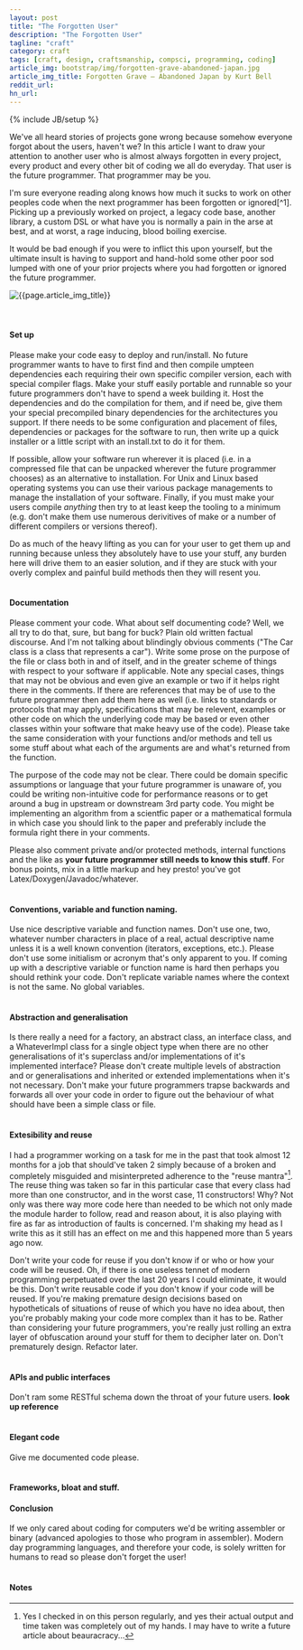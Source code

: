 ```yaml
---
layout: post
title: "The Forgotten User"
description: "The Forgotten User"
tagline: "craft"
category: craft
tags: [craft, design, craftsmanship, compsci, programming, coding]
article_img: bootstrap/img/forgotten-grave-abandoned-japan.jpg
article_img_title: Forgotten Grave – Abandoned Japan by Kurt Bell
reddit_url:
hn_url:
---
```

{% include JB/setup %}
<div class="intro">
<div class="intro-txt">
<p>
We've all heard stories of projects gone wrong because somehow everyone forgot about the users, haven't we? In this article I want to draw your attention to another user who is almost always forgotten in every project, every product and every other bit of coding we all do everyday. That user is the future programmer. That programmer may be you. 
</p>
<p>
I'm sure everyone reading along knows how much it sucks to work on other peoples code when the next programmer has been forgotten or ignored<span markdown="span">[^1]</span>. Picking up a previously worked on project, a legacy code base, another library, a custom DSL or what have you is normally a pain in the arse at best, and at worst, a rage inducing, blood boiling exercise.
</p>
<p>
It would be bad enough if you were to inflict this upon yourself, but the ultimate insult is having to support and hand-hold some other poor sod lumped with one of your prior projects where you had forgotten or ignored the future programmer.
</p>
</div>
<div class="intro-img-border">
<div class="intro-img-bevel">
<div class="intro-img">
<img class="article-image" title="{{page.article_img_title}}" src="{{ASSET_PATH}}/{{page.article_img}}"/>
</div>
</div>
</div>
</div>
<br/>
<br/>

#### Set up
Please make your code easy to deploy and run/install. No future programmer wants to have to first find and then compile umpteen dependencies each requiring their own specific compiler version, each with special compiler flags. Make your stuff easily portable and runnable so your future programmers don't have to spend a week building it. Host the dependencies and do the compilation for them, and if need be, give them your special precompiled binary dependencies for the architectures you support. If there needs to be some configuration and placement of files, dependencies or packages for the software to run, then write up a quick installer or a little script with an install.txt to do it for them. 

If possible, allow your software run wherever it is placed (i.e. in a compressed file that can be unpacked wherever the future programmer chooses) as an alternative to installation. For Unix and Linux based operating systems you can use their various package managements to manage the installation of your software. Finally, if you must make your users compile _anything_ then try to at least keep the tooling to a minimum (e.g. don't make them use numerous derivitives of make or a number of different compilers or versions thereof). 

Do as much of the heavy lifting as you can for your user to get them up and running because unless they absolutely have to use your stuff, any burden here will drive them to an easier solution, and if they are stuck with your overly complex and painful build methods then they will resent you.
<br/>
<br/>

#### Documentation
Please comment your code. What about self documenting code? Well, we all try to do that, sure, but bang for buck? Plain old written factual discourse. And I'm not talking about blindingly obvious comments ("The Car class is a class that represents a car"). Write some prose on the purpose of the file or class both in and of itself, and in the greater scheme of things with respect to your software if applicable. Note any special cases, things that may not be obvious and even give an example or two if it helps right there in the comments. If there are references that may be of use to the future programmer then add them here as well (i.e. links to standards or protocols that may apply, specifications that may be relevent, examples or other code on which the underlying code may be based or even other classes within your software that make heavy use of the code). Please take the same consideration with your functions and/or methods and tell us some stuff about what each of the arguments are and what's returned from the function. 

The purpose of the code may not be clear. There could be domain specific assumptions or language that your future programmer is unaware of, you could be writing non-intuitive code for performance reasons or to get around a bug in upstream or downstream 3rd party code. You might be implementing an algorithm from a scientfic paper or a mathematical formula in which case you should link to the paper and preferably include the formula right there in your comments.

Please also comment private and/or protected methods, internal functions and the like as **your future programmer still needs to know this stuff**. For bonus points, mix in a little markup and hey presto! you've got Latex/Doxygen/Javadoc/whatever.
<br/>
<br/>

#### Conventions, variable and function naming.
Use nice descriptive variable and function names. Don't use one, two, whatever number characters in place of a real, actual descriptive name unless it is a well known convention (iterators, exceptions, etc.). Please don't use some initialism or acronym that's only apparent to you. If coming up with a descriptive variable or function name is hard then perhaps you should rethink your code. Don't replicate variable names where the context is not the same. No global variables.
<br/>
<br/>

#### Abstraction and generalisation
Is there really a need for a factory, an abstract class, an interface class, and a WhateverImpl class for a single object type when there are no other generalisations of it's superclass and/or implementations of it's implemented interface? Please don't create multiple levels of abstraction and or generalisations and inherited or extended implementations when it's not necessary. Don't make your future programmers trapse backwards and forwards all over your code in order to figure out the behaviour of what should have been a simple class or file.
<br/>
<br/>

#### Extesibility and reuse
I had a programmer working on a task for me in the past that took almost 12 months for a job that should've taken 2 simply because of a broken and completely misguided and misinterpreted adherence to the "reuse mantra"[^2]. The reuse thing was taken so far in this particular case that every class had more than one constructor, and in the worst case, 11 constructors! Why? Not only was there way more code here than needed to be which not only made the module harder to follow, read and reason about, it is also playing with fire as far as introduction of faults is concerned. I'm shaking my head as I write this as it still has an effect on me and this happened more than 5 years ago now.

Don't write your code for reuse if you don't know if or who or how your code will be reused. Oh, if there is one useless tennet of modern programming perpetuated over the last 20 years I could eliminate, it would be this. Don't write reusable code if you don't know if your code will be reused. If you're making premature design decisions based on hypotheticals of situations of reuse of which you have no idea about, then you're probably making your code more complex than it has to be. Rather than considering your future programmers, you're really just rolling an extra layer of obfuscation around your stuff for them to decipher later on. Don't prematurely design. Refactor later.
<br/>
<br/>

#### APIs and public interfaces
Don't ram some RESTful schema down the throat of your future users. **look up reference** 
<br/>
<br/>

#### Elegant code
Give me documented code please.
<br/>
<br/>


#### Frameworks, bloat and stuff.





#### Conclusion
If we only cared about coding for computers we'd be writing assembler or binary (advanced apologies to those who program in assembler). Modern day programming languages, and therefore your code, is solely written for humans to read so please don't forget the user! 
<br/>
<br/>

#### Notes
[^1]: Ignored for whatever reason, whether that be accidental neglect or a deliberate trade-off.
[^2]: Yes I checked in on this person regularly, and yes their actual output and time taken was completely out of my hands. I may have to write a future article about beauracracy...